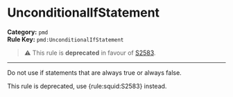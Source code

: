 
# UnconditionalIfStatement
**Category:** `pmd`<br/>
**Rule Key:** `pmd:UnconditionalIfStatement`<br/>
> :warning: This rule is **deprecated** in favour of [S2583](https://rules.sonarsource.com/java/RSPEC-2583).

-----

Do not use if statements that are always true or always false.

<p>
  This rule is deprecated, use {rule:squid:S2583} instead.
</p>

